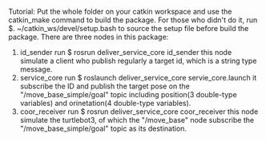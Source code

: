 Tutorial:
Put the whole folder on your catkin workspace and use the catkin_make command to build the package.
For those who didn't do it, run     $. ~/catkin_ws/devel/setup.bash    to source the setup file before build the package.
There are three nodes in this package:
1. id_sender
  run $ rosrun deliver_service_core id_sender
  this node simulate a client who publish regularly a target id, which is a string type message.
2. service_core
  run $ roslaunch deliver_service_core servie_core.launch
  it subscribe the ID and publish the target pose on the "/move_base_simple/goal" topic including position(3 double-type variables) and orinetation(4 double-type variables).
3. coor_receiver
  run $ rosrun deliver_service_core coor_receiver
  this node simulate the turtlebot3, of which the "/move_base" node subscribe the "/move_base_simple/goal" topic as its destination.
